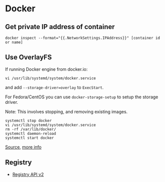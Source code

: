 Docker
======


## Get private IP address of container

```
docker inspect --format="{{.NetworkSettings.IPAddress}}" [container id or name]
```


## Use OverlayFS

If running Docker engine from docker.io:
```
vi /usr/lib/systemd/system/docker.service
```

and add `--storage-driver=overlay` to `ExecStart`.

For Fedora/CentOS you can use `docker-storage-setup` to setup the storage driver.

Note:
This involves stopping, and removing existing images.

```
systemctl stop docker
vi /usr/lib/systemd/system/docker.service
rm -rf /var/lib/docker/
systemctl daemon-reload
systemctl start docker
```

[Source](http://www.projectatomic.io/blog/2015/06/notes-on-fedora-centos-and-docker-storage-drivers/), [more info](https://docs.docker.com/engine/userguide/storagedriver/selectadriver/)


## Registry

  * [Registry API v2](https://docs.docker.com/registry/spec/api/)
